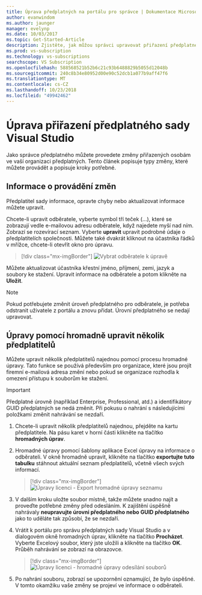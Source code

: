 ```yaml
---
title: Úprava předplatných na portálu pro správce | Dokumentace Microsoftu
author: evanwindom
ms.author: jaunger
manager: evelynp
ms.date: 10/03/2017
ms.topic: Get-Started-Article
description: Zjistěte, jak můžou správci upravovat přiřazení předplatného.
ms.prod: vs-subscription
ms.technology: vs-subscriptions
searchscope: VS Subscription
ms.openlocfilehash: 588568521b52b6c21c93b6488829b5055d12048b
ms.sourcegitcommit: 240c8b34e80952d00e90c52dcb1a077b9aff47f6
ms.translationtype: MT
ms.contentlocale: cs-CZ
ms.lasthandoff: 10/23/2018
ms.locfileid: "49942462"
---
```

# <a name="editing-visual-studio-subscription-assignments"></a>Úprava přiřazení předplatného sady Visual Studio

Jako správce předplatného můžete provedete změny přiřazených osobám ve vaší organizaci předplatných.  Tento článek popisuje typy změny, které můžete provádět a popisuje kroky potřebné. 

## <a name="making-changes-to-subscriber-information"></a>Informace o provádění změn
Předplatitel sady informace, opravte chyby nebo aktualizovat informace můžete upravit. 

Chcete-li upravit odběratele, vyberte symbol tří teček (...), které se zobrazují vedle e-mailovou adresu odběratele, když najedete myší nad ním. Zobrazí se rozevírací seznam.  Vyberte **upravit** upravit podrobné údaje o předplatitelích společnosti. Můžete také dvakrát kliknout na účastníka řádků v mřížce, chcete-li otevřít okno pro úpravu.
> [!div class="mx-imgBorder"]
> ![Vybrat odběratele k úpravě](_img/edit-license/select-subscriber.png)

Můžete aktualizovat účastníka křestní jméno, příjmení, zemi, jazyk a soubory ke stažení. Upravit informace na odběratele a potom klikněte na **Uložit**.

   > [!NOTE]
   > Pokud potřebujete změnit úroveň předplatného pro odběratele, je potřeba odstranit uživatele z portálu a znovu přidat. Úrovní předplatného se nedají upravovat.

## <a name="editing-multiple-subscribers-using-bulk-edit"></a>Úpravy pomocí hromadně upravit několik předplatitelů

Můžete upravit několik předplatitelů najednou pomocí procesu hromadné úpravy. Tato funkce se používá především pro organizace, které jsou projít firemní e-mailová adresa změní nebo pokud se organizace rozhodla k omezení přístupu k souborům ke stažení. 

   > [!IMPORTANT]
   > Předplatné úrovně (například Enterprise, Professional, atd.) a identifikátory GUID předplatných se nedá změnit.  Při pokusu o nahrání s následujícími položkami změnit nahrávání se nezdaří.  

1. Chcete-li upravit několik předplatitelů najednou, přejděte na kartu předplatitele. Na pásu karet v horní části klikněte na tlačítko **hromadných úprav**. 

2. Hromadné úpravy pomocí šablony aplikace Excel úpravy na informace o odběrateli. V okně hromadně upravit, klikněte na tlačítko **exportujte tuto tabulku** stáhnout aktuální seznam předplatitelů, včetně všech svých informací. 
   > [!div class="mx-imgBorder"]
   > ![Úpravy licenci - Export hromadné úpravy seznamu](_img/edit-license/edit-license-bulk-edit-export.png)

3. V dalším kroku uložte soubor místně, takže můžete snadno najít a proveďte potřebné změny před odesláním. K zajištění úspěšně nahrávaly **neupravujte úrovni předplatného nebo GUID předplatného** jako to uděláte tak způsobí, že se nezdaří. 

4. Vrátit k portálu pro správu předplatných sady Visual Studio a v dialogovém okně hromadných úprav, klikněte na tlačítko **Procházet**. Vyberte Excelový soubor, který jste uložili a klikněte na tlačítko **OK**. Průběh nahrávání se zobrazí na obrazovce.
   > [!div class="mx-imgBorder"]    
   > ![Úpravy licenci - hromadné úpravy odesílání souborů](_img/edit-license/edit-license-bulk-file-upload1.png)

5. Po nahrání souboru, zobrazí se upozornění oznamující, že bylo úspěšné. V tomto okamžiku vaše změny se projeví ve informace o odběrateli. 

